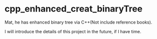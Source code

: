 # cpp_enhanced_creat_binaryTree
Mat, he has enhanced binary tree via C++(Not include reference books).

I will introduce the details of this project in the future, if I have time.
